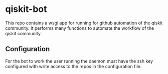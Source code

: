 # qiskit-bot

This repo contains a wsgi app for running for github automation of the 
qiskit community. It performs many functions to automate the workflow of the
qiskit community.

## Configuration
For the bot to work the user running the daemon must have the ssh key configured
with write access to the repos in the configuration file.
